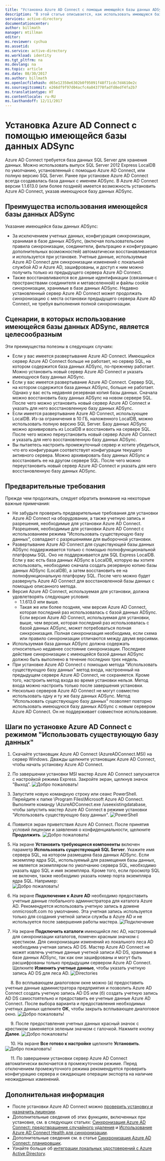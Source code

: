 ```yaml
---
title: "Установка Azure AD Connect с помощью имеющейся базы данных ADSync | Документация Майкрософт"
description: "В этой статье описывается, как использовать имеющуюся базу данных ADSync."
services: active-directory
documentationcenter: 
author: billmath
manager: mtillman
editor: 
ms.reviewer: cychua
ms.assetid: 
ms.service: active-directory
ms.workload: identity
ms.tgt_pltfrm: na
ms.devlang: na
ms.topic: article
ms.date: 08/30/2017
ms.author: billmath
ms.openlocfilehash: d65e12350e6302b0f95091f48f71cdc7d4610e2c
ms.sourcegitcommit: e266df9f97d04acfc4a843770fadfd8edf4fa2b7
ms.translationtype: HT
ms.contentlocale: ru-RU
ms.lasthandoff: 12/11/2017
---
```

# <a name="install-azure-ad-connect-using-an-existing-adsync-database"></a>Установка Azure AD Connect с помощью имеющейся базы данных ADSync
Azure AD Connect требуется база данных SQL Server для хранения данных. Можно использовать выпуск SQL Server 2012 Express LocalDB по умолчанию, установленный с помощью Azure AD Connect, или полную версию SQL Server. Ранее при установке Azure AD Connect всегда создавалась база данных с именем ADSync. В Azure AD Connect версии 1.1.613.0 (или более поздней) имеется возможность установить Azure AD Connect, указав имеющуюся базу данных ADSync.

## <a name="benefits-of-using-an-existing-adsync-database"></a>Преимущества использования имеющейся базы данных ADSync
Указание имеющейся базы данных ADSync:

- За исключением учетных данных, конфигурация синхронизации, хранимая в базе данных ADSync, (включая пользовательские правила синхронизации, соединители, фильтрацию и конфигурацию дополнительных возможностей) автоматически восстанавливается и используется при установке. Учетные данные, используемые Azure AD Connect для синхронизации изменений с локальной службой AD и Azure AD, зашифрованы, и доступ к ним можно получить только из предыдущего сервера Azure AD Connect.
- Также восстанавливаются все данные идентификации (связанные с пространствами соединителя и метавселенной) и файлы cookie синхронизации, хранимые в базе данных ADSync. Недавно установленный сервер Azure AD Connect может продолжать синхронизацию с места остановки предыдущего сервера Azure AD Connect, не требуя выполнения полной синхронизации.

## <a name="scenarios-where-using-an-existing-adsync-database-is-beneficial"></a>Сценарии, в которых использование имеющейся базы данных ADSync, является целесообразным
Эти преимущества полезны в следующих случаях:


- Если у вас имеется развертывание Azure AD Connect. Имеющийся сервер Azure AD Connect больше не работает, но сервер SQL, на котором содержится база данных ADSync, по-прежнему работает. Можно установить новый сервер Azure AD Connect и указать имеющуюся базу данных ADSync. 
- Если у вас имеется развертывание Azure AD Connect. Сервер SQL, на котором содержится база данных ADSync, больше не работает. Однако у вас есть недавняя резервная копия базы данных. Сначала можно восстановить базу данных ADSync на новом сервере SQL. После чего можно установить новый сервер Azure AD Connect и указать для него восстановленную базу данных ADSync.
- Если имеется развертывание Azure AD Connect, использующее LocalDB. Из-за ограничения в 10 ГБ, наложенного LocalDB, можно использовать полную версию SQL Server. Базу данных ADSync можно архивировать из LocalDB и восстановить на сервере SQL. После чего можно переустановить новый сервер Azure AD Connect и указать для него восстановленную базу данных ADSync.
- Вы пытаетесь настроить промежуточный сервер и хотите убедиться, что его конфигурация соответствует конфигурации текущего активного сервера. Можно архивировать базу данных ADSync и восстановить ее на другом сервере SQL. После чего можно переустановить новый сервер Azure AD Connect и указать для него восстановленную базу данных ADSync.

## <a name="prerequisite-information"></a>Предварительные требования

Прежде чем продолжать, следует обратить внимание на некоторые важные примечания:

- Не забудьте проверить предварительные требования для установки Azure AD Connect на оборудовании, а также учетную запись и разрешения, необходимые для установки Azure AD Connect. Разрешения, необходимые для установки Azure AD Connect с использованием режима "Использовать существующую базу данных", совпадают с разрешениями для выборочной установки.
- Развертывание Azure AD Connect для существующей базы данных ADSync поддерживается только с помощью полнофункциональной платформы SQL. Оно не поддерживается для SQL Express LocalDB. Если у вас есть база данных ADSync в LocalDB, которую вы хотите использовать, необходимо сначала создать резервную копию базы данных ADSync (LocalDB), а затем восстановить ее на полнофункциональную платформу SQL. После чего можно будет развернуть Azure AD Connect для восстановленной базы данных с помощью описанного метода.
- Версия Azure AD Connect, используемая для установки, должна удовлетворять следующие условия:
    - 1.1.613.0 или выше.
    - Такая же или более поздняя, чем версия Azure AD Connect, которая последний раз использовалась с базой данных ADSync. Если версия Azure AD Connect, используемая для установки, выше, чем версия, которая последний раз использовалась с базой данных ADSync, может потребоваться полная синхронизация.  Полная синхронизация необходима, если схема или правило синхронизации отличаются между двумя версиями. 
- Используемая база данных ADSync должна содержать относительно недавнее состояние синхронизации. Последнее действие синхронизации с имеющейся базой данных ADSync должно быть выполнено в течение последних трех недель.
- При установке Azure AD Connect с помощью метода "Использовать существующую базу данных" метод входа, настроенный на предыдущем сервере Azure AD Connect, не сохраняется. Кроме того, настроить метод входа во время установки нельзя. Метод входа можно настроить только после завершения установки.
- Несколько серверов Azure AD Connect не могут совместно использовать одну и ту же базу данных ADSync. Метод "Использовать существующую базу данных" позволяет повторно использовать имеющуюся базу данных ADSync с новым сервером Azure AD Connect. Он не поддерживает совместное использование.

## <a name="steps-to-install-azure-ad-connect-with-use-existing-database-mode"></a>Шаги по установке Azure AD Connect с режимом "Использовать существующую базу данных"
1.  Скачайте установщик Azure AD Connect (AzureADConnect.MSI) на сервер Windows. Дважды щелкните установщик Azure AD Connect, чтобы начать установку Azure AD Connect.
2.  По завершении установки MSI мастер Azure AD Connect запускается с настройкой режима Express. Закройте экран, щелкнув значок "Выход".
![Добро пожаловать!](media/active-directory-aadconnect-existing-database/db1.png)
3.  Запустите новую командную строку или сеанс PowerShell. Перейдите к папке <drive>\Program Files\Microsoft Azure AD Connect. Выполните команду \AzureADConnect.exe /useexistingdatabase, чтобы запустить мастер Azure AD Connect в режиме установки "Использовать существующую базу данных".
![PowerShell](media/active-directory-aadconnect-existing-database/db2.png)
4.  Появится экран приветствия Azure AD Connect. После принятия условий лицензии и заявления о конфиденциальности, щелкните **Продолжить**.
![Добро пожаловать!](media/active-directory-aadconnect-existing-database/db3.png)
5.  На экране **Установить требующиеся компоненты** включен параметр **Использовать существующий SQL Server**. Укажите имя сервера SQL, на котором размещена база данных ADSync. Если экземпляр ядра SQL, используемый для размещения базы данных, не является экземпляром по умолчанию сервера SQL, необходимо указать ядро SQL и имя экземпляра. Кроме того, если просмотр SQL не включен, также необходимо указать номер порта экземпляра ядра SQL. Например:          
![Добро пожаловать!](media/active-directory-aadconnect-existing-database/db4.png)           

6.  На экране **Подключение к Azure AD** необходимо предоставить учетные данные глобального администратора для каталога Azure AD. Рекомендуется использовать учетную запись в домене onmicrosoft.com по умолчанию. Эта учетная запись используется только для создания учетной записи службы в Azure AD и не используется после завершения работы мастера.
![Подключение](media/active-directory-aadconnect-existing-database/db5.png)
 
7.  На экране **Подключить каталоги** имеющийся лес AD, настроенный для синхронизации каталогов, помечен красным значком с крестиком. Для синхронизации изменений из локального леса AD необходима учетная запись AD DS. Мастер Azure AD Connect не может извлечь учетные данные учетной записи AD DS, хранимые в базе данных ADSync, так как они зашифрованы и могут быть расшифрованы только предыдущим сервером Azure AD Connect. Щелкните **Изменить учетные данные**, чтобы указать учетную запись AD DS для леса AD.
![Directories](media/active-directory-aadconnect-existing-database/db6.png)
 
 
8.  Во всплывающем диалоговом окне можно (а) предоставить учетные данные администратора предприятия и позволить Azure AD Connect создать учетную запись AD DS или (б) создать учетную запись AD DS самостоятельно и предоставить ее учетные данные Azure AD Connect. После выбора варианта и предоставления необходимых учетных данных щелкните **ОК**, чтобы закрыть всплывающее диалоговое окно.
![Добро пожаловать!](media/active-directory-aadconnect-existing-database/db7.png)
 
 
9.  После предоставления учетных данных красный значок с крестиком заменяется зеленым значком с галочкой. Нажмите кнопку **Далее**.
![Добро пожаловать!](media/active-directory-aadconnect-existing-database/db8.png)
 
 
10. На экране **Все готово к настройке** щелкните **Установить**.
![Добро пожаловать!](media/active-directory-aadconnect-existing-database/db9.png)
 
 
11. По завершении установки сервер Azure AD Connect автоматически включается в промежуточном режиме. Перед отключением промежуточного режима рекомендуется проверить конфигурацию сервера и ожидающие операции экспорта на наличие неожиданных изменений. 

## <a name="next-steps"></a>Дополнительная информация

- После установки Azure AD Connect можно [проверить установку и назначить лицензии](active-directory-aadconnect-whats-next.md).
- Дополнительные сведения об этих функциях, включенных при установке, см. в следующих статьях: [Синхронизация Azure AD Connect: предотвращение случайного удаления](active-directory-aadconnectsync-feature-prevent-accidental-deletes.md) и [Использование Azure AD Connect Health для синхронизации](../connect-health/active-directory-aadconnect-health-sync.md).
- Дополнительные сведения см. в статье [Синхронизация Azure AD Connect: планировщик](active-directory-aadconnectsync-feature-scheduler.md).
- Узнайте больше об [интеграции локальных удостоверений с Azure Active Directory](active-directory-aadconnect.md).

